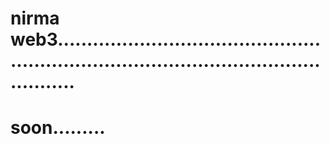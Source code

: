 # nirma web3.............................................................................................................
# soon.........
